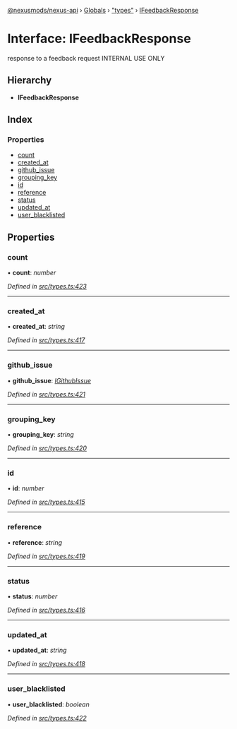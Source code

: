 [@nexusmods/nexus-api](../README.md) › [Globals](../globals.md) › ["types"](../modules/_types_.md) › [IFeedbackResponse](_types_.ifeedbackresponse.md)

# Interface: IFeedbackResponse

response to a feedback request
INTERNAL USE ONLY

## Hierarchy

* **IFeedbackResponse**

## Index

### Properties

* [count](_types_.ifeedbackresponse.md#count)
* [created_at](_types_.ifeedbackresponse.md#created_at)
* [github_issue](_types_.ifeedbackresponse.md#github_issue)
* [grouping_key](_types_.ifeedbackresponse.md#grouping_key)
* [id](_types_.ifeedbackresponse.md#id)
* [reference](_types_.ifeedbackresponse.md#reference)
* [status](_types_.ifeedbackresponse.md#status)
* [updated_at](_types_.ifeedbackresponse.md#updated_at)
* [user_blacklisted](_types_.ifeedbackresponse.md#user_blacklisted)

## Properties

###  count

• **count**: *number*

*Defined in [src/types.ts:423](https://github.com/Nexus-Mods/node-nexus-api/blob/5dbdef6/src/types.ts#L423)*

___

###  created_at

• **created_at**: *string*

*Defined in [src/types.ts:417](https://github.com/Nexus-Mods/node-nexus-api/blob/5dbdef6/src/types.ts#L417)*

___

###  github_issue

• **github_issue**: *[IGithubIssue](_types_.igithubissue.md)*

*Defined in [src/types.ts:421](https://github.com/Nexus-Mods/node-nexus-api/blob/5dbdef6/src/types.ts#L421)*

___

###  grouping_key

• **grouping_key**: *string*

*Defined in [src/types.ts:420](https://github.com/Nexus-Mods/node-nexus-api/blob/5dbdef6/src/types.ts#L420)*

___

###  id

• **id**: *number*

*Defined in [src/types.ts:415](https://github.com/Nexus-Mods/node-nexus-api/blob/5dbdef6/src/types.ts#L415)*

___

###  reference

• **reference**: *string*

*Defined in [src/types.ts:419](https://github.com/Nexus-Mods/node-nexus-api/blob/5dbdef6/src/types.ts#L419)*

___

###  status

• **status**: *number*

*Defined in [src/types.ts:416](https://github.com/Nexus-Mods/node-nexus-api/blob/5dbdef6/src/types.ts#L416)*

___

###  updated_at

• **updated_at**: *string*

*Defined in [src/types.ts:418](https://github.com/Nexus-Mods/node-nexus-api/blob/5dbdef6/src/types.ts#L418)*

___

###  user_blacklisted

• **user_blacklisted**: *boolean*

*Defined in [src/types.ts:422](https://github.com/Nexus-Mods/node-nexus-api/blob/5dbdef6/src/types.ts#L422)*
